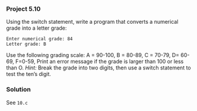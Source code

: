 ### Project 5.10
Using the switch statement, write a program that converts a numerical grade into a letter
grade:
```
Enter numerical grade: 84
Letter grade: B
```

Use the following grading scale: A = 90-100, B = 80-89, C = 70-79, D= 60-69, F=0-59,
Print an error message if the grade is larger than 100 or less than O. *Hint:* Break the grade into two digits, then use a switch statement to test the ten’s digit.

### Solution
See `10.c`
